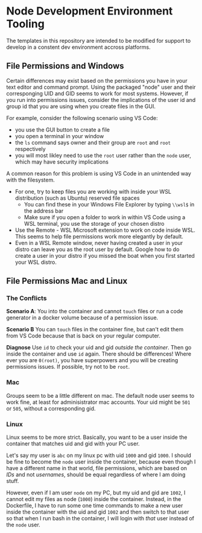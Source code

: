 
# Node Development Environment Tooling

The templates in this repository are intended to be modified for support to develop in a constent dev environment accross platforms.

## File Permissions and Windows

Certain differences may exist based on the permissions you have in your text editor and command prompt. Using the packaged "node" user and their corresponging UID and GID seems to work for most systems. However, if you run into permissions issues, consider the implications of the user id and group id that you are using when you create files in the GUI.

For example, consider the following scenario using VS Code:
- you use the GUI button to create a file
- you open a terminal in your window
- the `ls` command says owner and their group are `root` and `root` respectively
- you will most likley need to use the `root` user rather than the `node` user, which may have security implications

A common reason for this problem is using VS Code in an unintended way with the filesystem.
- For one, try to keep files you are working with inside your WSL distribution (such as Ubuntu) reserved file spaces
    - You can find these in your Windows File Explorer by typing `\\wsl$` in the address bar
    - Make sure if you open a folder to work in within VS Code using a WSL terminal, you use the storage of your chosen distro
- Use the Remote - WSL Microsoft extension to work on code inside WSL. This seems to help file permissions work more elegantly by default.
- Even in a WSL Remote window, never having created a user in your distro can leave you as the root user by default. Google how to do create a user in your distro if you missed the boat when you first started your WSL distro.

## File Permissions Mac and Linux

### The Conflicts

**Scenario A**: You into the container and cannot `touch` files or run a code generator in a docker volume because of a permission issue.

**Scenario B** You can `touch` files in the container fine, but can't edit them from VS Code because that is back on your regular computer. 

**Diagnose** Use `id` to check your uid and gid *outside the container*. Then go inside the container and use `id` again. There should be differences! Where ever you are `0(root)`, you have superpowers and you will be creating permissions issues. If possible, try not to be `root`.

### Mac
Groups seem to be a little different on mac. The default node user seems to work fine, at least for adminisistrator mac accounts. Your uid might be `501` or `505`, without a corresponding gid.

### Linux
Linux seems to be more strict. Basically, you want to be a user inside the container that matches uid and gid with your PC user. 

Let's say my user is `abc` on my linux pc with uid `1000` and gid `1000`. I should be fine to become the `node` user inside the container, because even though I have a different name in that world, file permissions, which are based on *IDs* and not *usernames*, should be equal regardless of where I am doing stuff.

However, even if I am user `node` on my PC, but my uid and gid are `1002`, I cannot edit my files as node (`1000`) inside the container. Instead, in the Dockerfile, I have to run some one time commands to make a new user inside the container with the uid and gid `1002` and then switch to that user so that when I run bash in the container, I will login with *that* user instead of the `node` user.